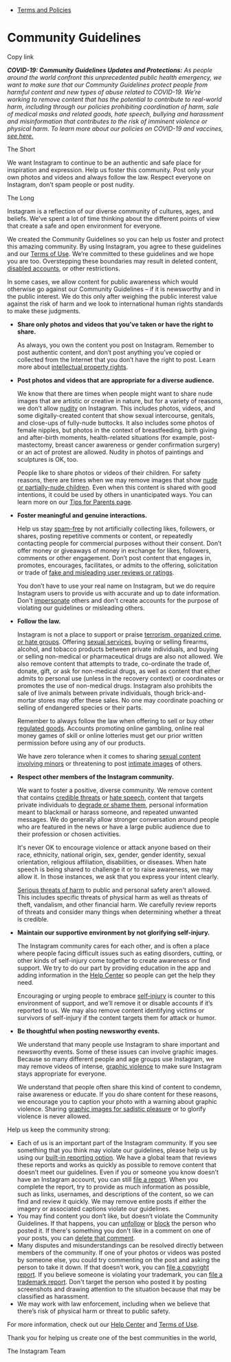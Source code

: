 *   [Terms and Policies](https://help.instagram.com/1417489251945243/?helpref=breadcrumb)

Community Guidelines
====================

Copy link

_**COVID-19: Community Guidelines Updates and Protections:** As people around the world confront this unprecedented public health emergency, we want to make sure that our Community Guidelines protect people from harmful content and new types of abuse related to COVID-19. We’re working to remove content that has the potential to contribute to real-world harm, including through our policies prohibiting coordination of harm, sale of medical masks and related goods, hate speech, bullying and harassment and misinformation that contributes to the risk of imminent violence or physical harm. To learn more about our policies on COVID-19 and vaccines, [see here.](https://help.instagram.com/697825587576762?helpref=faq_content)_

The Short

We want Instagram to continue to be an authentic and safe place for inspiration and expression. Help us foster this community. Post only your own photos and videos and always follow the law. Respect everyone on Instagram, don’t spam people or post nudity.

The Long

Instagram is a reflection of our diverse community of cultures, ages, and beliefs. We’ve spent a lot of time thinking about the different points of view that create a safe and open environment for everyone.

We created the Community Guidelines so you can help us foster and protect this amazing community. By using Instagram, you agree to these guidelines and our [Terms of Use](https://www.instagram.com/legal/terms). We’re committed to these guidelines and we hope you are too. Overstepping these boundaries may result in deleted content, [disabled accounts](https://help.instagram.com/366993040048856?helpref=faq_content), or other restrictions.

In some cases, we allow content for public awareness which would otherwise go against our Community Guidelines – if it is newsworthy and in the public interest. We do this only after weighing the public interest value against the risk of harm and we look to international human rights standards to make these judgments.

*   **Share only photos and videos that you’ve taken or have the right to share.**
    
    As always, you own the content you post on Instagram. Remember to post authentic content, and don’t post anything you’ve copied or collected from the Internet that you don’t have the right to post. Learn more about [intellectual property rights](https://help.instagram.com/126382350847838?helpref=faq_content).
    
*   **Post photos and videos that are appropriate for a diverse audience.**
    
    We know that there are times when people might want to share nude images that are artistic or creative in nature, but for a variety of reasons, we don’t allow [nudity](https://l.instagram.com/?u=https%3A%2F%2Fwww.facebook.com%2Fcommunitystandards%2Fadult_nudity_sexual_activity&e=AT0P-kyDVg7V5dp6BnJ_FxWGu_ieLJam7lKg98E_eXihMhdfCI5y-St_L4JzTa8nkbOh7udEK3CY90lx60-Fcfnk5eTwgNxMXm0bGjrAFl0wj8573wINJbs-6wQKtPlxLEX6vEuXtzQzPtMmng3V-uKxCTARByaxNUSRJA) on Instagram. This includes photos, videos, and some digitally-created content that show sexual intercourse, genitals, and close-ups of fully-nude buttocks. It also includes some photos of female nipples, but photos in the context of breastfeeding, birth giving and after-birth moments, health-related situations (for example, post-mastectomy, breast cancer awareness or gender confirmation surgery) or an act of protest are allowed. Nudity in photos of paintings and sculptures is OK, too.
    
    People like to share photos or videos of their children. For safety reasons, there are times when we may remove images that show [nude or partially-nude children](https://l.instagram.com/?u=https%3A%2F%2Fwww.facebook.com%2Fcommunitystandards%2Fchild_nudity_sexual_exploitation&e=AT0P-kyDVg7V5dp6BnJ_FxWGu_ieLJam7lKg98E_eXihMhdfCI5y-St_L4JzTa8nkbOh7udEK3CY90lx60-Fcfnk5eTwgNxMXm0bGjrAFl0wj8573wINJbs-6wQKtPlxLEX6vEuXtzQzPtMmng3V-uKxCTARByaxNUSRJA). Even when this content is shared with good intentions, it could be used by others in unanticipated ways. You can learn more on our [Tips for Parents page](https://help.instagram.com/154475974694511/?helpref=faq_content).
    
*   **Foster meaningful and genuine interactions.**
    
    Help us stay [spam-free](https://l.instagram.com/?u=https%3A%2F%2Fwww.facebook.com%2Fcommunitystandards%2Fspam&e=AT0P-kyDVg7V5dp6BnJ_FxWGu_ieLJam7lKg98E_eXihMhdfCI5y-St_L4JzTa8nkbOh7udEK3CY90lx60-Fcfnk5eTwgNxMXm0bGjrAFl0wj8573wINJbs-6wQKtPlxLEX6vEuXtzQzPtMmng3V-uKxCTARByaxNUSRJA) by not artificially collecting likes, followers, or shares, posting repetitive comments or content, or repeatedly contacting people for commercial purposes without their consent. Don’t offer money or giveaways of money in exchange for likes, followers, comments or other engagement. Don’t post content that engages in, promotes, encourages, facilitates, or admits to the offering, solicitation or trade of [fake and misleading user reviews or ratings](https://l.instagram.com/?u=https%3A%2F%2Fwww.facebook.com%2Fcommunitystandards%2Ffraud_deception&e=AT0P-kyDVg7V5dp6BnJ_FxWGu_ieLJam7lKg98E_eXihMhdfCI5y-St_L4JzTa8nkbOh7udEK3CY90lx60-Fcfnk5eTwgNxMXm0bGjrAFl0wj8573wINJbs-6wQKtPlxLEX6vEuXtzQzPtMmng3V-uKxCTARByaxNUSRJA).
    
    You don’t have to use your real name on Instagram, but we do require Instagram users to provide us with accurate and up to date information. Don't [impersonate](https://l.instagram.com/?u=https%3A%2F%2Fwww.facebook.com%2Fcommunitystandards%2Fmisrepresentation&e=AT0P-kyDVg7V5dp6BnJ_FxWGu_ieLJam7lKg98E_eXihMhdfCI5y-St_L4JzTa8nkbOh7udEK3CY90lx60-Fcfnk5eTwgNxMXm0bGjrAFl0wj8573wINJbs-6wQKtPlxLEX6vEuXtzQzPtMmng3V-uKxCTARByaxNUSRJA) others and don't create accounts for the purpose of violating our guidelines or misleading others.
    
*   **Follow the law.**
    
    Instagram is not a place to support or praise [terrorism, organized crime, or hate groups](https://l.instagram.com/?u=https%3A%2F%2Fwww.facebook.com%2Fcommunitystandards%2Fdangerous_individuals_organizations&e=AT0P-kyDVg7V5dp6BnJ_FxWGu_ieLJam7lKg98E_eXihMhdfCI5y-St_L4JzTa8nkbOh7udEK3CY90lx60-Fcfnk5eTwgNxMXm0bGjrAFl0wj8573wINJbs-6wQKtPlxLEX6vEuXtzQzPtMmng3V-uKxCTARByaxNUSRJA). Offering [sexual services](https://l.instagram.com/?u=https%3A%2F%2Fwww.facebook.com%2Fcommunitystandards%2Fsexual_solicitation&e=AT0P-kyDVg7V5dp6BnJ_FxWGu_ieLJam7lKg98E_eXihMhdfCI5y-St_L4JzTa8nkbOh7udEK3CY90lx60-Fcfnk5eTwgNxMXm0bGjrAFl0wj8573wINJbs-6wQKtPlxLEX6vEuXtzQzPtMmng3V-uKxCTARByaxNUSRJA), buying or selling firearms, alcohol, and tobacco products between private individuals, and buying or selling non-medical or pharmaceutical drugs are also not allowed. We also remove content that attempts to trade, co-ordinate the trade of, donate, gift, or ask for non-medical drugs, as well as content that either admits to personal use (unless in the recovery context) or coordinates or promotes the use of non-medical drugs. Instagram also prohibits the sale of live animals between private individuals, though brick-and-mortar stores may offer these sales. No one may coordinate poaching or selling of endangered species or their parts.
    
    Remember to always follow the law when offering to sell or buy other [regulated goods](https://l.instagram.com/?u=https%3A%2F%2Fwww.facebook.com%2Fcommunitystandards%2Fregulated_goods&e=AT0P-kyDVg7V5dp6BnJ_FxWGu_ieLJam7lKg98E_eXihMhdfCI5y-St_L4JzTa8nkbOh7udEK3CY90lx60-Fcfnk5eTwgNxMXm0bGjrAFl0wj8573wINJbs-6wQKtPlxLEX6vEuXtzQzPtMmng3V-uKxCTARByaxNUSRJA). Accounts promoting online gambling, online real money games of skill or online lotteries must get our prior written permission before using any of our products.
    
    We have zero tolerance when it comes to sharing [sexual content involving minors](https://l.instagram.com/?u=https%3A%2F%2Fwww.facebook.com%2Fcommunitystandards%2Fchild_nudity_sexual_exploitation&e=AT0P-kyDVg7V5dp6BnJ_FxWGu_ieLJam7lKg98E_eXihMhdfCI5y-St_L4JzTa8nkbOh7udEK3CY90lx60-Fcfnk5eTwgNxMXm0bGjrAFl0wj8573wINJbs-6wQKtPlxLEX6vEuXtzQzPtMmng3V-uKxCTARByaxNUSRJA) or threatening to post [intimate images](https://l.instagram.com/?u=https%3A%2F%2Fwww.facebook.com%2Fcommunitystandards%2Fsexual_exploitation_adults&e=AT0P-kyDVg7V5dp6BnJ_FxWGu_ieLJam7lKg98E_eXihMhdfCI5y-St_L4JzTa8nkbOh7udEK3CY90lx60-Fcfnk5eTwgNxMXm0bGjrAFl0wj8573wINJbs-6wQKtPlxLEX6vEuXtzQzPtMmng3V-uKxCTARByaxNUSRJA) of others.
    
*   **Respect other members of the Instagram community.**
    
    We want to foster a positive, diverse community. We remove content that contains [credible threats](https://l.instagram.com/?u=https%3A%2F%2Fwww.facebook.com%2Fcommunitystandards%2Fcredible_violence&e=AT0P-kyDVg7V5dp6BnJ_FxWGu_ieLJam7lKg98E_eXihMhdfCI5y-St_L4JzTa8nkbOh7udEK3CY90lx60-Fcfnk5eTwgNxMXm0bGjrAFl0wj8573wINJbs-6wQKtPlxLEX6vEuXtzQzPtMmng3V-uKxCTARByaxNUSRJA) or [hate speech](https://l.instagram.com/?u=https%3A%2F%2Fwww.facebook.com%2Fcommunitystandards%2Fhate_speech&e=AT0P-kyDVg7V5dp6BnJ_FxWGu_ieLJam7lKg98E_eXihMhdfCI5y-St_L4JzTa8nkbOh7udEK3CY90lx60-Fcfnk5eTwgNxMXm0bGjrAFl0wj8573wINJbs-6wQKtPlxLEX6vEuXtzQzPtMmng3V-uKxCTARByaxNUSRJA), content that targets private individuals to [degrade or shame them](https://l.instagram.com/?u=https%3A%2F%2Fwww.facebook.com%2Fcommunitystandards%2Fbullying&e=AT0P-kyDVg7V5dp6BnJ_FxWGu_ieLJam7lKg98E_eXihMhdfCI5y-St_L4JzTa8nkbOh7udEK3CY90lx60-Fcfnk5eTwgNxMXm0bGjrAFl0wj8573wINJbs-6wQKtPlxLEX6vEuXtzQzPtMmng3V-uKxCTARByaxNUSRJA), personal information meant to blackmail or harass someone, and repeated unwanted messages. We do generally allow stronger conversation around people who are featured in the news or have a large public audience due to their profession or chosen activities.
    
    It's never OK to encourage violence or attack anyone based on their race, ethnicity, national origin, sex, gender, gender identity, sexual orientation, religious affiliation, disabilities, or diseases. When hate speech is being shared to challenge it or to raise awareness, we may allow it. In those instances, we ask that you express your intent clearly.
    
    [Serious threats of harm](https://l.instagram.com/?u=https%3A%2F%2Fwww.facebook.com%2Fcommunitystandards%2Fcredible_violence&e=AT0P-kyDVg7V5dp6BnJ_FxWGu_ieLJam7lKg98E_eXihMhdfCI5y-St_L4JzTa8nkbOh7udEK3CY90lx60-Fcfnk5eTwgNxMXm0bGjrAFl0wj8573wINJbs-6wQKtPlxLEX6vEuXtzQzPtMmng3V-uKxCTARByaxNUSRJA) to public and personal safety aren't allowed. This includes specific threats of physical harm as well as threats of theft, vandalism, and other financial harm. We carefully review reports of threats and consider many things when determining whether a threat is credible.
    
*   **Maintain our supportive environment by not glorifying self-injury.**
    
    The Instagram community cares for each other, and is often a place where people facing difficult issues such as eating disorders, cutting, or other kinds of self-injury come together to create awareness or find support. We try to do our part by providing education in the app and adding information in the [Help Center](https://help.instagram.com/) so people can get the help they need.
    
    Encouraging or urging people to embrace [self-injury](https://l.instagram.com/?u=https%3A%2F%2Fwww.facebook.com%2Fcommunitystandards%2Fsuicide_self_injury_violence&e=AT0P-kyDVg7V5dp6BnJ_FxWGu_ieLJam7lKg98E_eXihMhdfCI5y-St_L4JzTa8nkbOh7udEK3CY90lx60-Fcfnk5eTwgNxMXm0bGjrAFl0wj8573wINJbs-6wQKtPlxLEX6vEuXtzQzPtMmng3V-uKxCTARByaxNUSRJA) is counter to this environment of support, and we’ll remove it or disable accounts if it’s reported to us. We may also remove content identifying victims or survivors of self-injury if the content targets them for attack or humor.
    
*   **Be thoughtful when posting newsworthy events.**
    
    We understand that many people use Instagram to share important and newsworthy events. Some of these issues can involve graphic images. Because so many different people and age groups use Instagram, we may remove videos of intense, [graphic violence](https://l.instagram.com/?u=https%3A%2F%2Fwww.facebook.com%2Fcommunitystandards%2Fgraphic_violence&e=AT0P-kyDVg7V5dp6BnJ_FxWGu_ieLJam7lKg98E_eXihMhdfCI5y-St_L4JzTa8nkbOh7udEK3CY90lx60-Fcfnk5eTwgNxMXm0bGjrAFl0wj8573wINJbs-6wQKtPlxLEX6vEuXtzQzPtMmng3V-uKxCTARByaxNUSRJA) to make sure Instagram stays appropriate for everyone.
    
    We understand that people often share this kind of content to condemn, raise awareness or educate. If you do share content for these reasons, we encourage you to caption your photo with a warning about graphic violence. Sharing [graphic images for sadistic pleasure](https://l.instagram.com/?u=https%3A%2F%2Fwww.facebook.com%2Fcommunitystandards%2Fcruel_insensitive&e=AT0P-kyDVg7V5dp6BnJ_FxWGu_ieLJam7lKg98E_eXihMhdfCI5y-St_L4JzTa8nkbOh7udEK3CY90lx60-Fcfnk5eTwgNxMXm0bGjrAFl0wj8573wINJbs-6wQKtPlxLEX6vEuXtzQzPtMmng3V-uKxCTARByaxNUSRJA) or to glorify violence is never allowed.
    

Help us keep the community strong:

*   Each of us is an important part of the Instagram community. If you see something that you think may violate our guidelines, please help us by using our [built-in reporting option](https://help.instagram.com/165828726894770?helpref=faq_content). We have a global team that reviews these reports and works as quickly as possible to remove content that doesn’t meet our guidelines. Even if you or someone you know doesn’t have an Instagram account, you can still [file a report](https://help.instagram.com/contact/383679321740945). When you complete the report, try to provide as much information as possible, such as links, usernames, and descriptions of the content, so we can find and review it quickly. We may remove entire posts if either the imagery or associated captions violate our guidelines.
*   You may find content you don’t like, but doesn’t violate the Community Guidelines. If that happens, you can [unfollow](https://help.instagram.com/286340048138725?helpref=faq_content) or [block](https://help.instagram.com/426700567389543/?helpref=faq_content) the person who posted it. If there's something you don't like in a comment on one of your posts, you can [delete that comment](https://help.instagram.com/289098941190483?helpref=faq_content).
*   Many disputes and misunderstandings can be resolved directly between members of the community. If one of your photos or videos was posted by someone else, you could try commenting on the post and asking the person to take it down. If that doesn’t work, you can [file a copyright report](https://help.instagram.com/126382350847838?helpref=faq_content). If you believe someone is violating your trademark, you can [file a trademark report](https://help.instagram.com/222826637847963?helpref=faq_content). Don't target the person who posted it by posting screenshots and drawing attention to the situation because that may be classified as harassment.
*   We may work with law enforcement, including when we believe that there’s risk of physical harm or threat to public safety.

For more information, check out our [Help Center](https://help.instagram.com/) and [Terms of Use](https://l.instagram.com/?u=http%3A%2F%2Finstagram.com%2Flegal%2Fterms%2F%23&e=AT0P-kyDVg7V5dp6BnJ_FxWGu_ieLJam7lKg98E_eXihMhdfCI5y-St_L4JzTa8nkbOh7udEK3CY90lx60-Fcfnk5eTwgNxMXm0bGjrAFl0wj8573wINJbs-6wQKtPlxLEX6vEuXtzQzPtMmng3V-uKxCTARByaxNUSRJA).

Thank you for helping us create one of the best communities in the world,

The Instagram Team